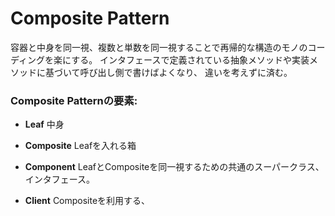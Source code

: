 # Composite Pattern
容器と中身を同一視、複数と単数を同一視することで再帰的な構造のモノのコーディングを楽にする。
インタフェースで定義されている抽象メソッドや実装メソッドに基づいて呼び出し側で書けばよくなり、
違いを考えずに済む。

### Composite Patternの要素:
* **Leaf**
中身

* **Composite**
Leafを入れる箱

* **Component**
LeafとCompositeを同一視するための共通のスーパークラス、インタフェース。

* **Client**
Compositeを利用する、


